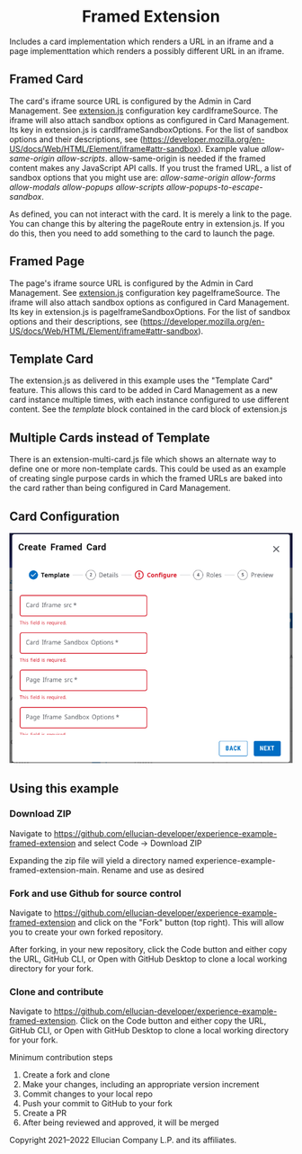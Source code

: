 # <div style="text-align: center">Framed Extension</div>
Includes a card implementation which renders a URL in an iframe and a page implementtation which renders a possibly different URL in an iframe.
<br/>

## Framed Card
The card's iframe source URL is configured by the Admin in Card Management. See [extension.js](./extension.js) configuration key cardIframeSource. The iframe will also attach sandbox options as configured in Card Management. Its key in extension.js is cardIframeSandboxOptions. For the list of sandbox options and their descriptions, see (https://developer.mozilla.org/en-US/docs/Web/HTML/Element/iframe#attr-sandbox). Example value _allow-same-origin allow-scripts_. allow-same-origin is needed if the framed content makes any JavaScript API calls. If you trust the framed URL, a list of sandbox options that you might use are: _allow-same-origin allow-forms allow-modals allow-popups allow-scripts allow-popups-to-escape-sandbox_.

As defined, you can not interact with the card. It is merely a link to the page. You can change this by altering the pageRoute entry in extension.js. If you do this, then you need to add something to the card to launch the page.

## Framed Page
The page's iframe source URL is configured by the Admin in Card Management. See [extension.js](./extension.js) configuration key pageIframeSource. The iframe will also attach sandbox options as configured in Card Management. Its key in extension.js is pageIframeSandboxOptions. For the list of sandbox options and their descriptions, see (https://developer.mozilla.org/en-US/docs/Web/HTML/Element/iframe#attr-sandbox).

## Template Card
The extension.js as delivered in this example uses the "Template Card" feature. This allows this card to be added in Card Management as a new card instance multiple times, with each instance configured to use different content. See the _template_ block contained in the card block of extension.js

## Multiple Cards instead of Template
There is an extension-multi-card.js file which shows an alternate way to define one or more non-template cards. This could be used as an example of creating single purpose cards in which the framed URLs are baked into the card rather than being configured in Card Management.

## Card Configuration
<p align="center">
  <img src="docs/images/config.png?raw=true" />
</p>

## Using this example

### Download ZIP
Navigate to https://github.com/ellucian-developer/experience-example-framed-extension and select Code -> Download ZIP

Expanding the zip file will yield a directory named experience-example-framed-extension-main. Rename and use as desired

### Fork and use Github for source control
Navigate to https://github.com/ellucian-developer/experience-example-framed-extension and click on the "Fork" button (top right). This will allow you to create your own forked repository.

After forking, in your new repository, click the Code button and either copy the URL, GitHub CLI, or Open with GitHub Desktop to clone a local working directory for your fork.

### Clone and contribute
Navigate to https://github.com/ellucian-developer/experience-example-framed-extension. Click on the Code button and either copy the URL, GitHub CLI, or Open with GitHub Desktop to clone a local working directory for your fork.

Minimum contribution steps
1. Create a fork and clone
1. Make your changes, including an appropriate version increment
1. Commit changes to your local repo
1. Push your commit to GitHub to your fork
1. Create a PR
1. After being reviewed and approved, it will be merged

Copyright 2021–2022 Ellucian Company L.P. and its affiliates.